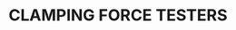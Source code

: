 --- 
title : "CLAMPING FORCE TESTERS"
date: 
draft: false
short_desc : " The clamping force can be checked in seconds and this is completely independent of the temperature "
long_desc : " Mechanical clamping force testers from Diebold are used to check the pull-in forces of clamping systems in machine spindles.
                    Tiring spring assemblies, dry running or wear and tear can reduce the pull-in forces of the clamping elements in the spindle. The plane tension on HSK tools is then too low. As a result, the bending stiffness, the concentricity and the changing accuracy of the HSK interface suffer. The result is faster wear of the spindle and tool holders. Expensive consequential damage to the machine and workpiece can thus be avoided.
                    They are particularly suitable for service technicians because the clamping force testers work independently of the temperature. They can be used immediately at the beginning of a mission without any previous temperature control.
                    The mechanical clamping force testers from Diebold are characterized by their accuracy (measuring accuracy ± 3%) and robustness. Inexpensive and reliable, without electronics."
img : "/images/diebold-img/measuringtools-img/ClampingForceTester.jpg"
link    : "clamping"
series: "/diebold/measuring/"
features : [" ", " ", " "]
---